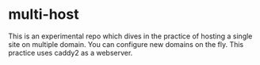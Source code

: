 # multi-host
This is an experimental repo which dives in the practice of hosting a single site on multiple domain. You can configure new domains on the fly. This practice uses caddy2 as a webserver.
